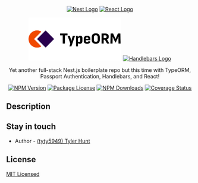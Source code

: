 <p align="center">
  <a href="http://nestjs.com/" target="blank"><img src="https://nestjs.com/img/logo_text.svg" width="250" alt="Nest Logo" /></a>
  <a href="https://reactjs.org/" target="blank"><img src="https://logos-download.com/wp-content/uploads/2016/09/React_logo_wordmark.png" width="250" alt="React Logo" /></a>
</p>
<p align="center">
  <a href="https://typeorm.io/#/" target="blank"><img src="https://github.com/typeorm/typeorm/raw/master/resources/logo_big.png" width="250" alt="TypeORM Logo" /></a>
  <a href="https://reactjs.org/" target="blank"><img src="https://handlebarsjs.com/images/handlebars_logo.png" width="150" alt="Handlebars Logo" /></a>
</p>

[travis-image]: https://api.travis-ci.org/nestjs/nest.svg?branch=master
[travis-url]: https://travis-ci.org/nestjs/nest
[linux-image]: https://img.shields.io/travis/nestjs/nest/master.svg?label=linux
[linux-url]: https://travis-ci.org/nestjs/nest
  
<p align="center">Yet another full-stack Nest.js boilerplate repo but this time with TypeORM, Passport Authentication, Handlebars, and React!</p>
<p align="center">
  <a href="https://www.npmjs.com/"><img src="https://img.shields.io/npm/v/@nestjs/core.sv" alt="NPM Version" /></a>
  <a href="https://opensource.org/licenses/MIT"><img src="https://img.shields.io/github/license/tyty5949/nestjs-boilerplate" alt="Package License" /></a>
  <a href="https://www.npmjs.com/"><img src="https://img.shields.io/npm/dm/@nestjs/core.sv" alt="NPM Downloads" /></a>
  <a href='https://coveralls.io/github/tyty5949/nestjs-boilerplate?branch=master'><img src='https://coveralls.io/repos/github/tyty5949/nestjs-boilerplate/badge.svg?branch=master' alt='Coverage Status' /></a>
</p>

## Description


## Stay in touch

- Author - [(tyty5949) Tyler Hunt](https://tylerhunt.io)

## License

[MIT Licensed](LICENSE)
